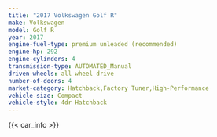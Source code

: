 ```yaml
---
title: "2017 Volkswagen Golf R"
make: Volkswagen
model: Golf R
year: 2017
engine-fuel-type: premium unleaded (recommended)
engine-hp: 292
engine-cylinders: 4
transmission-type: AUTOMATED_Manual
driven-wheels: all wheel drive
number-of-doors: 4
market-category: Hatchback,Factory Tuner,High-Performance
vehicle-size: Compact
vehicle-style: 4dr Hatchback
---
```


{{< car_info >}}
